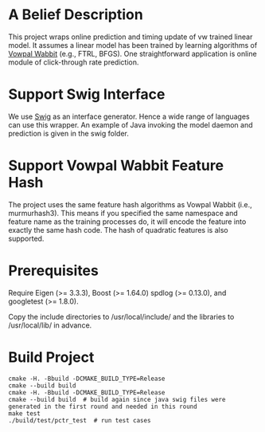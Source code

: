# A Belief Description

This project wraps online prediction and timing update of vw trained linear model. It assumes a linear model has been trained by learning algorithms of [Vowpal Wabbit](https://github.com/JohnLangford/vowpal_wabbit/wiki) (e.g., FTRL, BFGS). One straightforward application is online module of click-through rate prediction. 

# Support Swig Interface

We use [Swig](http://www.swig.org/) as an interface generator. Hence a wide range of languages can use this wrapper. An example of Java invoking the model daemon and prediction is given in the swig folder.

# Support Vowpal Wabbit Feature Hash

The project uses the same feature hash algorithms as Vowpal Wabbit (i.e., murmurhash3). This means if you specified the same namespace and feature name as the training processes do, it will encode the feature into exactly the same hash code. The hash of quadratic features is also supported. 

# Prerequisites

Require Eigen (>= 3.3.3), Boost (>= 1.64.0) spdlog (>= 0.13.0), and googletest (>= 1.8.0).

Copy the include directories to /usr/local/include/ and the libraries to /usr/local/lib/ in advance.

# Build Project

```
cmake -H. -Bbuild -DCMAKE_BUILD_TYPE=Release
cmake --build build
cmake -H. -Bbuild -DCMAKE_BUILD_TYPE=Release
cmake --build build  # build again since java swig files were generated in the first round and needed in this round
make test
./build/test/pctr_test  # run test cases
```